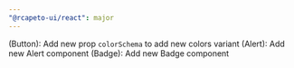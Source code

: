 ```yaml
---
"@rcapeto-ui/react": major
---
```


(Button): Add new prop `colorSchema` to add new colors variant
(Alert): Add new Alert component
(Badge): Add new Badge component
